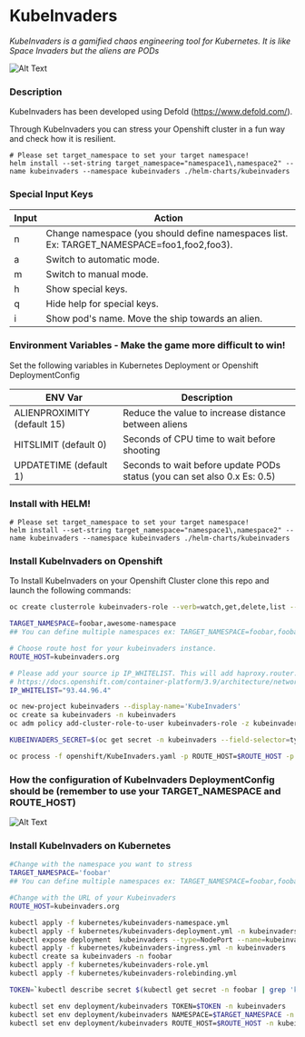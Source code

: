 # KubeInvaders

*KubeInvaders is a gamified chaos engineering tool for Kubernetes. It is like Space Invaders but the aliens are PODs*

![Alt Text](https://github.com/shpwrck/KubeInvaders/blob/master/images/kubeinvaders.png)

### Description

KubeInvaders has been developed using Defold (https://www.defold.com/).

Through KubeInvaders you can stress your Openshift cluster in a fun way and check how it is resilient.

```
# Please set target_namespace to set your target namespace!
helm install --set-string target_namespace="namespace1\,namespace2" --name kubeinvaders --namespace kubeinvaders ./helm-charts/kubeinvaders
```

### Special Input Keys

| Input           | Action                                                                                    |
|-----------------|-------------------------------------------------------------------------------------------|
|     n           | Change namespace (you should define namespaces list. Ex: TARGET_NAMESPACE=foo1,foo2,foo3).|
|     a           | Switch to automatic mode.                                                                 |
|     m           | Switch to manual mode.                                                                    |
|     h           | Show special keys.                                                                        |
|     q           | Hide help for special keys.                                                               |
|     i           | Show pod's name. Move the ship towards an alien.                                          |


### Environment Variables - Make the game more difficult to win!

Set the following variables in Kubernetes Deployment or Openshift DeploymentConfig

| ENV Var                     | Description                                                                   |
|-----------------------------|-------------------------------------------------------------------------------|
| ALIENPROXIMITY (default 15) | Reduce the value to increase distance between aliens                          |
| HITSLIMIT (default 0)       | Seconds of CPU time to wait before shooting                                   |
| UPDATETIME (default 1)      | Seconds to wait before update PODs status (you can set also 0.x Es: 0.5)      |


### Install with HELM!

```
# Please set target_namespace to set your target namespace!
helm install --set-string target_namespace="namespace1\,namespace2" --name kubeinvaders --namespace kubeinvaders ./helm-charts/kubeinvaders
```

### Install KubeInvaders on Openshift

To Install KubeInvaders on your Openshift Cluster clone this repo and launch the following commands:

```bash
oc create clusterrole kubeinvaders-role --verb=watch,get,delete,list --resource=pods

TARGET_NAMESPACE=foobar,awesome-namespace
## You can define multiple namespaces ex: TARGET_NAMESPACE=foobar,foobar2

# Choose route host for your kubeinvaders instance.
ROUTE_HOST=kubeinvaders.org

# Please add your source ip IP_WHITELIST. This will add haproxy.router.openshift.io/ip_whitelist in KubeInvaders route
# https://docs.openshift.com/container-platform/3.9/architecture/networking/routes.html#whitelist
IP_WHITELIST="93.44.96.4"

oc new-project kubeinvaders --display-name='KubeInvaders'
oc create sa kubeinvaders -n kubeinvaders
oc adm policy add-cluster-role-to-user kubeinvaders-role -z kubeinvaders -n kubeinvaders

KUBEINVADERS_SECRET=$(oc get secret -n kubeinvaders --field-selector=type==kubernetes.io/service-account-token | grep 'kubeinvaders-token' | awk '{ print $1}' | head -n 1)

oc process -f openshift/KubeInvaders.yaml -p ROUTE_HOST=$ROUTE_HOST -p TARGET_NAMESPACE=$TARGET_NAMESPACE -p KUBEINVADERS_SECRET=$KUBEINVADERS_SECRET | oc create -f -
```

### How the configuration of KubeInvaders DeploymentConfig should be (remember to use your TARGET_NAMESPACE and ROUTE_HOST)

![Alt Text](https://github.com/lucky-sideburn/KubeInvaders/blob/master/images/dcenv.png)

### Install KubeInvaders on Kubernetes

```bash
#Change with the namespace you want to stress
TARGET_NAMESPACE='foobar'
## You can define multiple namespaces ex: TARGET_NAMESPACE=foobar,foobar2

#Change with the URL of your Kubeinvaders
ROUTE_HOST=kubeinvaders.org

kubectl apply -f kubernetes/kubeinvaders-namespace.yml
kubectl apply -f kubernetes/kubeinvaders-deployment.yml -n kubeinvaders
kubectl expose deployment  kubeinvaders --type=NodePort --name=kubeinvaders -n kubeinvaders --port 8080
kubectl apply -f kubernetes/kubeinvaders-ingress.yml -n kubeinvaders
kubectl create sa kubeinvaders -n foobar
kubectl apply -f kubernetes/kubeinvaders-role.yml
kubectl apply -f kubernetes/kubeinvaders-rolebinding.yml

TOKEN=`kubectl describe secret $(kubectl get secret -n foobar | grep 'kubeinvaders-token' | awk '{ print $1}') -n foobar | grep 'token:' | awk '{ print $2}'`

kubectl set env deployment/kubeinvaders TOKEN=$TOKEN -n kubeinvaders
kubectl set env deployment/kubeinvaders NAMESPACE=$TARGET_NAMESPACE -n kubeinvaders
kubectl set env deployment/kubeinvaders ROUTE_HOST=$ROUTE_HOST -n kubeinvaders
```
